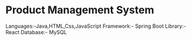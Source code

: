 # Product Management System

Languages:-Java,HTML,Css,JavaScript
Framework:- Spring Boot
Library:- React
Database:- MySQL 